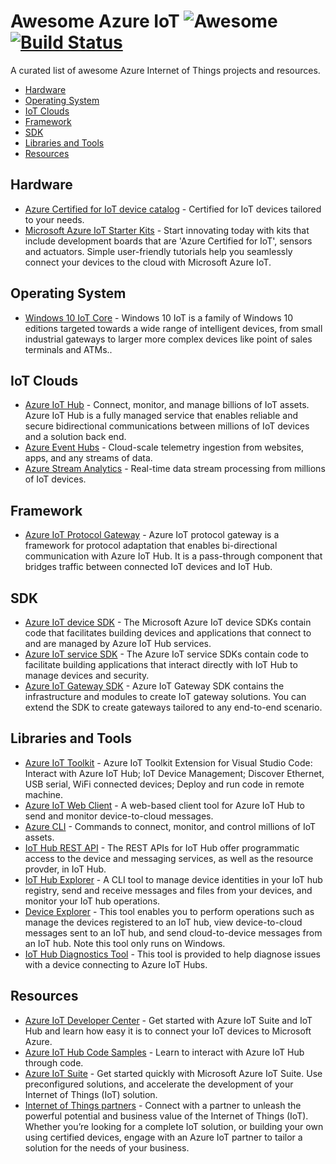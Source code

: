 # Awesome Azure IoT ![Awesome](https://cdn.rawgit.com/sindresorhus/awesome/d7305f38d29fed78fa85652e3a63e154dd8e8829/media/badge.svg) [![Build Status](https://travis-ci.org/formulahendry/awesome-azure-iot.svg?branch=master)](https://travis-ci.org/formulahendry/awesome-azure-iot)

A curated list of awesome Azure Internet of Things projects and resources.

- [Hardware](#hardware)
- [Operating System](#operating-system)
- [IoT Clouds](#iot-clouds)
- [Framework](#framework)
- [SDK](#sdk)
- [Libraries and Tools](#libraries-and-tools)
- [Resources](#resources)

## Hardware

- [Azure Certified for IoT device catalog](https://catalog.azureiotsuite.com/) - Certified for IoT devices tailored to your needs.
- [Microsoft Azure IoT Starter Kits](https://azure.microsoft.com/en-us/develop/iot/starter-kits/) - Start innovating today with kits that include development boards that are 'Azure Certified for IoT', sensors and actuators. Simple user-friendly tutorials help you seamlessly connect your devices to the cloud with Microsoft Azure IoT.

## Operating System

- [Windows 10 IoT Core](https://developer.microsoft.com/en-us/windows/iot) -  Windows 10 IoT is a family of Windows 10 editions targeted towards a wide range of intelligent devices, from small industrial gateways to larger more complex devices like point of sales terminals and ATMs..

## IoT Clouds

- [Azure IoT Hub](https://azure.microsoft.com/en-us/services/iot-hub/) - Connect, monitor, and manage billions of IoT assets. Azure IoT Hub is a fully managed service that enables reliable and secure bidirectional communications between millions of IoT devices and a solution back end.
- [Azure Event Hubs](https://azure.microsoft.com/en-us/services/event-hubs/) - Cloud-scale telemetry ingestion from websites, apps, and any streams of data.
- [Azure Stream Analytics](https://azure.microsoft.com/en-us/services/stream-analytics/) - Real-time data stream processing from millions of IoT devices.

## Framework

- [Azure IoT Protocol Gateway](https://github.com/Azure/azure-iot-protocol-gateway) - Azure IoT protocol gateway is a framework for protocol adaptation that enables bi-directional communication with Azure IoT Hub. It is a pass-through component that bridges traffic between connected IoT devices and IoT Hub.

## SDK

- [Azure IoT device SDK](https://docs.microsoft.com/en-us/azure/iot-hub/iot-hub-devguide-sdks#azure-iot-device-sdk) - The Microsoft Azure IoT device SDKs contain code that facilitates building devices and applications that connect to and are managed by Azure IoT Hub services.
- [Azure IoT service SDK](https://docs.microsoft.com/en-us/azure/iot-hub/iot-hub-devguide-sdks#azure-iot-service-sdk) - The Azure IoT service SDKs contain code to facilitate building applications that interact directly with IoT Hub to manage devices and security.
- [Azure IoT Gateway SDK](https://github.com/Azure/azure-iot-gateway-sdk) - Azure IoT Gateway SDK contains the infrastructure and modules to create IoT gateway solutions. You can extend the SDK to create gateways tailored to any end-to-end scenario.

## Libraries and Tools

- [Azure IoT Toolkit](https://marketplace.visualstudio.com/items?itemName=formulahendry.azure-iot-toolkit) - Azure IoT Toolkit Extension for Visual Studio Code: Interact with Azure IoT Hub; IoT Device Management; Discover Ethernet, USB serial, WiFi connected devices; Deploy and run code in remote machine.
- [Azure IoT Web Client](https://azure-iot.github.io) - A web-based client tool for Azure IoT Hub to send and monitor device-to-cloud messages.
- [Azure CLI](https://docs.microsoft.com/en-us/cli/azure/iot) - Commands to connect, monitor, and control millions of IoT assets.
- [IoT Hub REST API](https://docs.microsoft.com/en-us/rest/api/iothub/) - The REST APIs for IoT Hub offer programmatic access to the device and messaging services, as well as the resource provder, in IoT Hub.
- [IoT Hub Explorer](https://github.com/azure/iothub-explorer) - A CLI tool to manage device identities in your IoT hub registry, send and receive messages and files from your devices, and monitor your IoT hub operations.
- [Device Explorer](https://github.com/Azure/azure-iot-sdk-csharp/tree/master/tools/DeviceExplorer) - This tool enables you to perform operations such as manage the devices registered to an IoT hub, view device-to-cloud messages sent to an IoT hub, and send cloud-to-device messages from an IoT hub. Note this tool only runs on Windows.
- [IoT Hub Diagnostics Tool](https://github.com/azure/iothub-diagnostics) - This tool is provided to help diagnose issues with a device connecting to Azure IoT Hubs.

## Resources

- [Azure IoT Developer Center](https://azure.microsoft.com/en-us/develop/iot/) - Get started with Azure IoT Suite and IoT Hub and learn how easy it is to connect your IoT devices to Microsoft Azure.
- [Azure IoT Hub Code Samples](https://azure.microsoft.com/en-us/resources/samples/?service=iot-hub) - Learn to interact with Azure IoT Hub through code.
- [Azure IoT Suite](https://azure.microsoft.com/en-us/suites/iot-suite/) - Get started quickly with Microsoft Azure IoT Suite. Use preconfigured solutions, and accelerate the development of your Internet of Things (IoT) solution.
- [Internet of Things partners](https://azure.microsoft.com/en-us/marketplace/iot-partners/) - Connect with a partner to unleash the powerful potential and business value of the Internet of Things (IoT). Whether you’re looking for a complete IoT solution, or building your own using certified devices, engage with an Azure IoT partner to tailor a solution for the needs of your business.